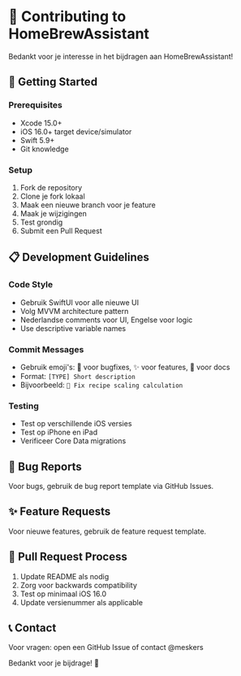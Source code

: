 # 🤝 Contributing to HomeBrewAssistant

Bedankt voor je interesse in het bijdragen aan HomeBrewAssistant! 

## 🚀 Getting Started

### Prerequisites
- Xcode 15.0+
- iOS 16.0+ target device/simulator
- Swift 5.9+
- Git knowledge

### Setup
1. Fork de repository
2. Clone je fork lokaal
3. Maak een nieuwe branch voor je feature
4. Maak je wijzigingen
5. Test grondig
6. Submit een Pull Request

## 📋 Development Guidelines

### Code Style
- Gebruik SwiftUI voor alle nieuwe UI
- Volg MVVM architecture pattern
- Nederlandse comments voor UI, Engelse voor logic
- Use descriptive variable names

### Commit Messages
- Gebruik emoji's: 🐛 voor bugfixes, ✨ voor features, 📝 voor docs
- Format: `[TYPE] Short description`
- Bijvoorbeeld: `🐛 Fix recipe scaling calculation`

### Testing
- Test op verschillende iOS versies
- Test op iPhone en iPad
- Verificeer Core Data migrations

## 🐛 Bug Reports

Voor bugs, gebruik de bug report template via GitHub Issues.

## ✨ Feature Requests

Voor nieuwe features, gebruik de feature request template.

## 🔄 Pull Request Process

1. Update README als nodig
2. Zorg voor backwards compatibility
3. Test op minimaal iOS 16.0
4. Update versienummer als applicable

## 📞 Contact

Voor vragen: open een GitHub Issue of contact @meskers

Bedankt voor je bijdrage! 🍺 